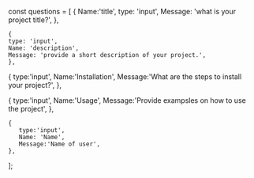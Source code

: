 const questions = [
    {
     Name:'title',
    type: 'input',
    Message: 'what is your project title?',
    },

    {
    type: 'input',
    Name: 'description',
    Message: 'provide a short description of your project.',
    },


   { 
    type:'input',
    Name:'Installation',
    Message:'What are the steps to install your project?',
   },

   {
    type:'input',
    Name:'Usage',
    Message:'Provide exampsles on how to use the project',
   },

    {   
       type:'input',
       Name: 'Name',
       Message:'Name of user',
    },


];